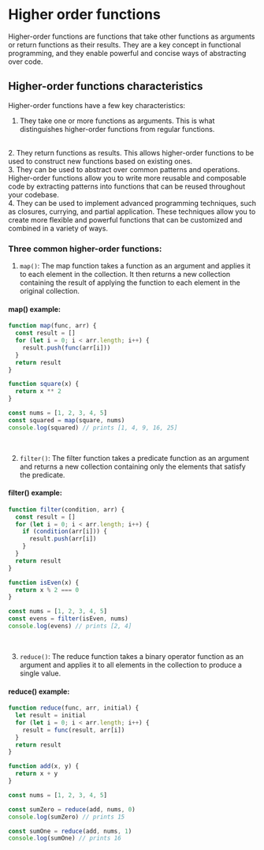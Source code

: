# Higher order functions

Higher-order functions are functions that take other functions as arguments or return functions as their results. They are a key concept in functional programming, and they enable powerful and concise ways of abstracting over code.

## Higher-order functions characteristics
Higher-order functions have a few key characteristics:

1. They take one or more functions as arguments. This is what distinguishes higher-order functions from regular functions.
<br>
2. They return functions as results. This allows higher-order functions to be used to construct new functions based on existing ones.
<br>
3. They can be used to abstract over common patterns and operations. Higher-order functions allow you to write more reusable and composable code by extracting patterns into functions that can be reused throughout your codebase.
<br>
4. They can be used to implement advanced programming techniques, such as closures, currying, and partial application. These techniques allow you to create more flexible and powerful functions that can be customized and combined in a variety of ways.

### Three common higher-order functions:
1. `map()`: The map function takes a function as an argument and applies it to each element in the collection. It then returns a new collection containing the result of applying the function to each element in the original collection.

#### map() example:

```javascript
function map(func, arr) {
  const result = []
  for (let i = 0; i < arr.length; i++) {
    result.push(func(arr[i]))
  }
  return result
}

function square(x) {
  return x ** 2
}

const nums = [1, 2, 3, 4, 5]
const squared = map(square, nums)
console.log(squared) // prints [1, 4, 9, 16, 25]
```
<br>

2. `filter()`: The filter function takes a predicate function as an argument and returns a new collection containing only the elements that satisfy the predicate.

#### filter() example:

```javascript
function filter(condition, arr) {
  const result = []
  for (let i = 0; i < arr.length; i++) {
    if (condition(arr[i])) {
      result.push(arr[i])
    }
  }
  return result
}

function isEven(x) {
  return x % 2 === 0
}

const nums = [1, 2, 3, 4, 5]
const evens = filter(isEven, nums)
console.log(evens) // prints [2, 4]
```
<br>

3. `reduce()`: The reduce function takes a binary operator function as an argument and applies it to all elements in the collection to produce a single value.


#### reduce() example:
```javascript
function reduce(func, arr, initial) {
  let result = initial
  for (let i = 0; i < arr.length; i++) {
    result = func(result, arr[i])
  }
  return result
}

function add(x, y) {
  return x + y
}

const nums = [1, 2, 3, 4, 5]

const sumZero = reduce(add, nums, 0)
console.log(sumZero) // prints 15

const sumOne = reduce(add, nums, 1)
console.log(sumOne) // prints 16
```